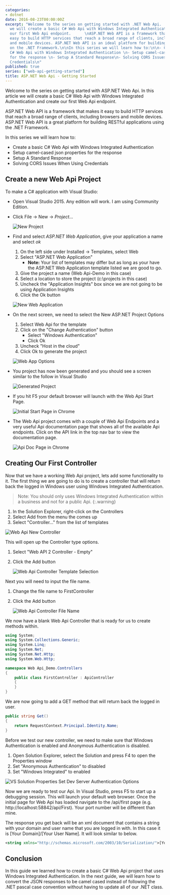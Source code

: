 ```yaml
---
categories:
- dotnet
date: 2016-08-23T00:00:00Z
excerpt: "Welcome to the series on getting started with .NET Web Api.  In this article
  we will create a basic C# Web Api with Windows Integrated Authentication and create
  our first Web Api endpoint.      \nASP.NET Web API is a framework that makes it
  easy to build HTTP services that reach a broad range of clients, including browsers
  and mobile devices. ASP.NET Web API is an ideal platform for building RESTful applications
  on the .NET Framework.\n\nIn this series we will learn how to:\n\n- Create a basic
  C# Web Api with Windows Integrated Authentication \n- Setup camel-cased json properties
  for the response \n- Setup A Standard Response\n- Solving CORS Issues When Using
  Credentials\n"
published: true
series: ["web-api-getting-started"]
title: ASP.NET Web Api - Getting Started
---
```


Welcome to the series on getting started with ASP.NET Web Api.  In this article we will create a basic C# Web Api with Windows Integrated Authentication and create our first Web Api endpoint.

ASP.NET Web API is a framework that makes it easy to build HTTP services that reach a broad range of clients, including browsers and mobile devices. ASP.NET Web API is a great platform for building RESTful applications using the .NET Framework.

In this series we will learn how to:

* Create a basic C# Web Api with Windows Integrated Authentication
* Setup camel-cased json properties for the response
* Setup A Standard Response
* Solving CORS Issues When Using Credentials

## Create a new Web Api Project

To make a C# application with Visual Studio:

* Open Visual Studio 2015.  Any edition will work.  I am using Community Edition.
* Click File -> New -> *Project...*

    ![New Project](/images/web-api-getting-started/vs-start-project.png)

* Find and select *ASP.NET Web Application*, give your application a name and select *ok*

    1. On the left side under Installed -> Templates, select Web
    1. Select "ASP.NET Web Application"
        * **Note:** Your list of templates may differ but as long as your have the ASP.NET Web Application template listed we are good to go.
    1. Give the project a name (Web Api-Demo in this case)
    1. Select a location to store the project (c:\projects in this case)
    1. Uncheck the "Application Insights" box since we are not going to be using Application Insights
    1. Click the Ok button

    ![New Web Application](/images/web-api-getting-started/vs-new-web-app.png)

* On the next screen, we need to select the New ASP.NET Project Options

    1. Select Web Api for the template
    1. Click on the "Change Authentication" button
        * Select "Windows Authentication"
        * Click Ok
    1. Uncheck "Host in the cloud"
    1. Click Ok to generate the project

    ![Web App Options](/images/web-api-getting-started/vs-new-web-app-options.png)

* You project has now been generated and you should see a screen similar to the follow in Visual Studio

    ![Generated Project](/images/web-api-getting-started/vs-new-web-app-finished.png)

* If you hit F5 your default browser will launch with the Web Api Start Page.

    ![Initial Start Page in Chrome](/images/web-api-getting-started/chrome-initial-start-page.png)

* The Web Api project comes with a couple of Web Api Endpoints and a very useful Api documentation page that shows all of the available Api endpoints.    Click on the API link in the top nav bar to view the documentation page.

    ![Api Doc Page in Chrome](/images/web-api-getting-started/chrome-api-doc-page.png)

## Creating Our First Controller

Now that we have a working Web Api project, lets add some functionality to it.  The first thing we are going to do is to create a controller that will return back the logged in Windows user using Windows Integrated Authentication.

>Note: You should only uses Windows Integrated Authentication within a business and not for a public Api.
{:.warning}

1. In the Solution Explorer, right-click on the Controllers
1. Select Add from the menu the comes up
1. Select "Controller..." from the list of templates

![Web Api New Controller](/images/web-api-getting-started/webapi-new-controller.png)

This will open up the Controller type options.

1. Select "Web API 2 Controller - Empty"
1. Click the Add button

    ![Web Api Controller Template Selection](/images/web-api-getting-started/webapi-new-controller-template.png)

Next you will need to input the file name.

1. Change the file name to FirstController
1. Click the Add button

    ![Web Api Controller File Name](/images/web-api-getting-started/webapi-new-controller-filename.png)

We now have a blank Web Api Controller that is ready for us to create methods within.

```c#
using System;
using System.Collections.Generic;
using System.Linq;
using System.Net;
using System.Net.Http;
using System.Web.Http;

namespace Web Api_Demo.Controllers
{
    public class FirstController : ApiController
    {
    }
}
```

We are now going to add a GET method that will return back the logged in user.

```c#
public string Get()
{
    return RequestContext.Principal.Identity.Name;
}
```

Before we test our new controller, we need to make sure that Windows Authentication is enabled and Anonymous Authentication is disabled.

1. Open Solution Explorer, select the Solution and press F4 to open the Properties window
1. Set "Anonymous Authentication" to disabled
1. Set "Windows Integrated" to enabled

![VS Solution Properties Set Dev Server Authentication Options]({{"iisexpress-windows-auth.png)

Now we are ready to test our Api.  In Visual Studio, press F5 to start up a debugging session.  This will launch your default web browser.  Once the initial page for Web Api has loaded navigate to the /api/first page  (e.g. http://localhost:58842/api/First).  Your port number will be different than mine.

The response you get back will be an xml document that contains a string with your domain and user name that you are logged in with.  In this case it is [Your Domain]/[Your User Name].  It will look similar to below.

```xml
<string xmlns="http://schemas.microsoft.com/2003/10/Serialization/">[Your Domain]/[Your User Name]</string>
```

## Conclusion

In this guide we learned how to create a basic C# Web Api project that uses Windows Integrated Authentication.  In the next guide, we will learn how to convert the JSON responses to be camel cased instead of following the .NET pascal case convention without having to update all of our .NET class.
